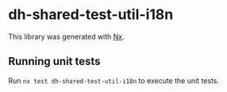 # dh-shared-test-util-i18n

This library was generated with [Nx](https://nx.dev).

## Running unit tests

Run `nx test dh-shared-test-util-i18n` to execute the unit tests.
